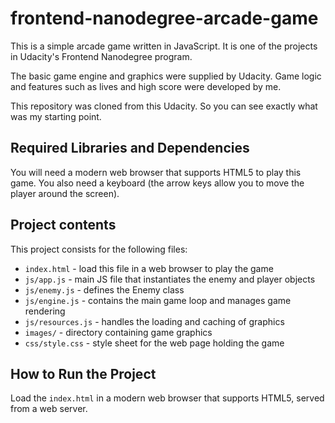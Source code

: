 frontend-nanodegree-arcade-game
===============================


This is a simple arcade game written in JavaScript. It is one of the projects in
Udacity's Frontend Nanodegree program.

The basic game engine and graphics were supplied by Udacity. Game logic and
features such as lives and high score were developed by me.

This repository was cloned from this Udacity.
So you can see exactly what was my starting point.

## Required Libraries and Dependencies
You will need a modern web browser that supports HTML5 to play this game.
You also need a keyboard (the arrow keys allow you to move the player around
the screen).

## Project contents
This project consists for the following files:

* `index.html` - load this file in a web browser to play the game
* `js/app.js` - main JS file that instantiates the enemy and player objects
* `js/enemy.js` - defines the Enemy class
* `js/engine.js` - contains the main game loop and manages game rendering
* `js/resources.js` - handles the loading and caching of graphics
* `images/` - directory containing game graphics
* `css/style.css` - style sheet for the web page holding the game

## How to Run the Project
Load the `index.html` in a modern web browser that supports HTML5, served from
a web server.

